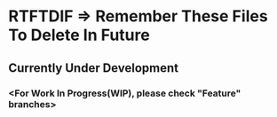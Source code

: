 # RTFTDIF => Remember These Files To Delete In Future
## Currently Under Development
### <For Work In Progress(WIP), please check "Feature" branches>
